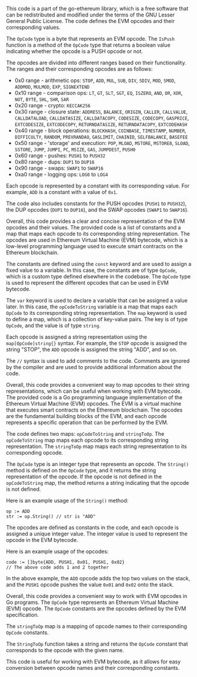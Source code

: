 This code is a part of the go-ethereum library, which is a free software that can be redistributed and modified under the terms of the GNU Lesser General Public License. The code defines the EVM opcodes and their corresponding values. 

The `OpCode` type is a byte that represents an EVM opcode. The `IsPush` function is a method of the `OpCode` type that returns a boolean value indicating whether the opcode is a PUSH opcode or not. 

The opcodes are divided into different ranges based on their functionality. The ranges and their corresponding opcodes are as follows:

- 0x0 range - arithmetic ops: `STOP`, `ADD`, `MUL`, `SUB`, `DIV`, `SDIV`, `MOD`, `SMOD`, `ADDMOD`, `MULMOD`, `EXP`, `SIGNEXTEND`
- 0x10 range - comparison ops: `LT`, `GT`, `SLT`, `SGT`, `EQ`, `ISZERO`, `AND`, `OR`, `XOR`, `NOT`, `BYTE`, `SHL`, `SHR`, `SAR`
- 0x20 range - crypto: `KECCAK256`
- 0x30 range - closure state: `ADDRESS`, `BALANCE`, `ORIGIN`, `CALLER`, `CALLVALUE`, `CALLDATALOAD`, `CALLDATASIZE`, `CALLDATACOPY`, `CODESIZE`, `CODECOPY`, `GASPRICE`, `EXTCODESIZE`, `EXTCODECOPY`, `RETURNDATASIZE`, `RETURNDATACOPY`, `EXTCODEHASH`
- 0x40 range - block operations: `BLOCKHASH`, `COINBASE`, `TIMESTAMP`, `NUMBER`, `DIFFICULTY`, `RANDOM`, `PREVRANDAO`, `GASLIMIT`, `CHAINID`, `SELFBALANCE`, `BASEFEE`
- 0x50 range - 'storage' and execution: `POP`, `MLOAD`, `MSTORE`, `MSTORE8`, `SLOAD`, `SSTORE`, `JUMP`, `JUMPI`, `PC`, `MSIZE`, `GAS`, `JUMPDEST`, `PUSH0`
- 0x60 range - pushes: `PUSH1` to `PUSH32`
- 0x80 range - dups: `DUP1` to `DUP16`
- 0x90 range - swaps: `SWAP1` to `SWAP16`
- 0xa0 range - logging ops: `LOG0` to `LOG4`

Each opcode is represented by a constant with its corresponding value. For example, `ADD` is a constant with a value of `0x1`. 

The code also includes constants for the PUSH opcodes (`PUSH1` to `PUSH32`), the DUP opcodes (`DUP1` to `DUP16`), and the SWAP opcodes (`SWAP1` to `SWAP16`). 

Overall, this code provides a clear and concise representation of the EVM opcodes and their values. The provided code is a list of constants and a map that maps each opcode to its corresponding string representation. The opcodes are used in Ethereum Virtual Machine (EVM) bytecode, which is a low-level programming language used to execute smart contracts on the Ethereum blockchain.

The constants are defined using the `const` keyword and are used to assign a fixed value to a variable. In this case, the constants are of type `OpCode`, which is a custom type defined elsewhere in the codebase. The `OpCode` type is used to represent the different opcodes that can be used in EVM bytecode.

The `var` keyword is used to declare a variable that can be assigned a value later. In this case, the `opCodeToString` variable is a map that maps each `OpCode` to its corresponding string representation. The `map` keyword is used to define a map, which is a collection of key-value pairs. The key is of type `OpCode`, and the value is of type `string`.

Each opcode is assigned a string representation using the `map[OpCode]string{}` syntax. For example, the `STOP` opcode is assigned the string "STOP", the `ADD` opcode is assigned the string "ADD", and so on.

The `//` syntax is used to add comments to the code. Comments are ignored by the compiler and are used to provide additional information about the code.

Overall, this code provides a convenient way to map opcodes to their string representations, which can be useful when working with EVM bytecode. The provided code is a Go programming language implementation of the Ethereum Virtual Machine (EVM) opcodes. The EVM is a virtual machine that executes smart contracts on the Ethereum blockchain. The opcodes are the fundamental building blocks of the EVM, and each opcode represents a specific operation that can be performed by the EVM.

The code defines two maps: `opCodeToString` and `stringToOp`. The `opCodeToString` map maps each opcode to its corresponding string representation. The `stringToOp` map maps each string representation to its corresponding opcode.

The `OpCode` type is an integer type that represents an opcode. The `String()` method is defined on the `OpCode` type, and it returns the string representation of the opcode. If the opcode is not defined in the `opCodeToString` map, the method returns a string indicating that the opcode is not defined.

Here is an example usage of the `String()` method:

```
op := ADD
str := op.String() // str is "ADD"
```

The opcodes are defined as constants in the code, and each opcode is assigned a unique integer value. The integer value is used to represent the opcode in the EVM bytecode.

Here is an example usage of the opcodes:

```
code := []byte{ADD, PUSH1, 0x01, PUSH1, 0x02}
// The above code adds 1 and 2 together
```

In the above example, the `ADD` opcode adds the top two values on the stack, and the `PUSH1` opcode pushes the value `0x01` and `0x02` onto the stack.

Overall, this code provides a convenient way to work with EVM opcodes in Go programs. The `OpCode` type represents an Ethereum Virtual Machine (EVM) opcode. The `OpCode` constants are the opcodes defined by the EVM specification. 

The `stringToOp` map is a mapping of opcode names to their corresponding `OpCode` constants. 

The `StringToOp` function takes a string and returns the `OpCode` constant that corresponds to the opcode with the given name. 

This code is useful for working with EVM bytecode, as it allows for easy conversion between opcode names and their corresponding constants.